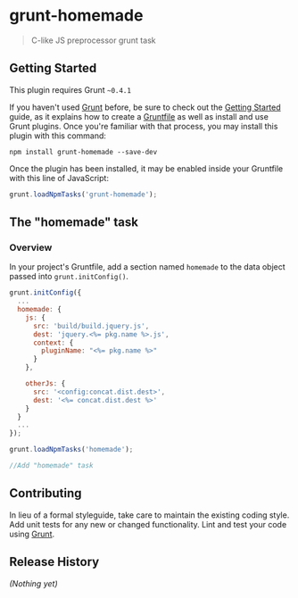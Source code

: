 # grunt-homemade

> C-like JS preprocessor grunt task

## Getting Started
This plugin requires Grunt `~0.4.1`

If you haven't used [Grunt](http://gruntjs.com/) before, be sure to check out the [Getting Started](http://gruntjs.com/getting-started) guide, as it explains how to create a [Gruntfile](http://gruntjs.com/sample-gruntfile) as well as install and use Grunt plugins. Once you're familiar with that process, you may install this plugin with this command:

```shell
npm install grunt-homemade --save-dev
```

Once the plugin has been installed, it may be enabled inside your Gruntfile with this line of JavaScript:

```js
grunt.loadNpmTasks('grunt-homemade');
```

## The "homemade" task

### Overview
In your project's Gruntfile, add a section named `homemade` to the data object passed into `grunt.initConfig()`.

```js
grunt.initConfig({
  ...
  homemade: {
    js: {
      src: 'build/build.jquery.js',
      dest: 'jquery.<%= pkg.name %>.js',
      context: {
        pluginName: "<%= pkg.name %>"
      }
    },

    otherJs: {
      src: '<config:concat.dist.dest>',
      dest: '<%= concat.dist.dest %>'
    }
  }
  ...
});

grunt.loadNpmTasks('homemade');

//Add "homemade" task
```

## Contributing
In lieu of a formal styleguide, take care to maintain the existing coding style. Add unit tests for any new or changed functionality. Lint and test your code using [Grunt](http://gruntjs.com/).

## Release History
_(Nothing yet)_
